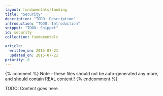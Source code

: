 ```yaml
---
layout: fundamentals/landing
title: "Security"
description: "TODO: Description"
introduction: "TODO: Introduction"
snippet: "TODO: Snippet"
id: security
collection: fundamentals

article:
  written_on: 2015-07-21
  updated_on: 2015-07-21
priority: 0
---
```


{% comment %}
Note - these files should not be auto-generated any more, and should contain
REAL content!!
{% endcomment %}

TODO: Content goes here

